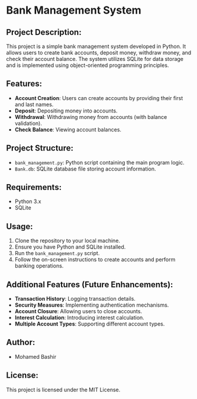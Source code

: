
# Bank Management System

## Project Description:

This project is a simple bank management system developed in Python. It allows users to create bank accounts, deposit money, withdraw money, and check their account balance. The system utilizes SQLite for data storage and is implemented using object-oriented programming principles.

## Features:

-   **Account Creation**: Users can create accounts by providing their first and last names.
-   **Deposit**: Depositing money into accounts.
-   **Withdrawal**: Withdrawing money from accounts (with balance validation).
-   **Check Balance**: Viewing account balances.

## Project Structure:

-   `bank_management.py`: Python script containing the main program logic.
-   `Bank.db`: SQLite database file storing account information.

## Requirements:

-   Python 3.x
-   SQLite

## Usage:

1.  Clone the repository to your local machine.
2.  Ensure you have Python and SQLite installed.
3.  Run the `bank_management.py` script.
4.  Follow the on-screen instructions to create accounts and perform banking operations.

## Additional Features (Future Enhancements):

-   **Transaction History**: Logging transaction details.
-   **Security Measures**: Implementing authentication mechanisms.
-   **Account Closure**: Allowing users to close accounts.
-   **Interest Calculation**: Introducing interest calculation.
-   **Multiple Account Types**: Supporting different account types.

## Author:

-   Mohamed Bashir

## License:

This project is licensed under the MIT License.
